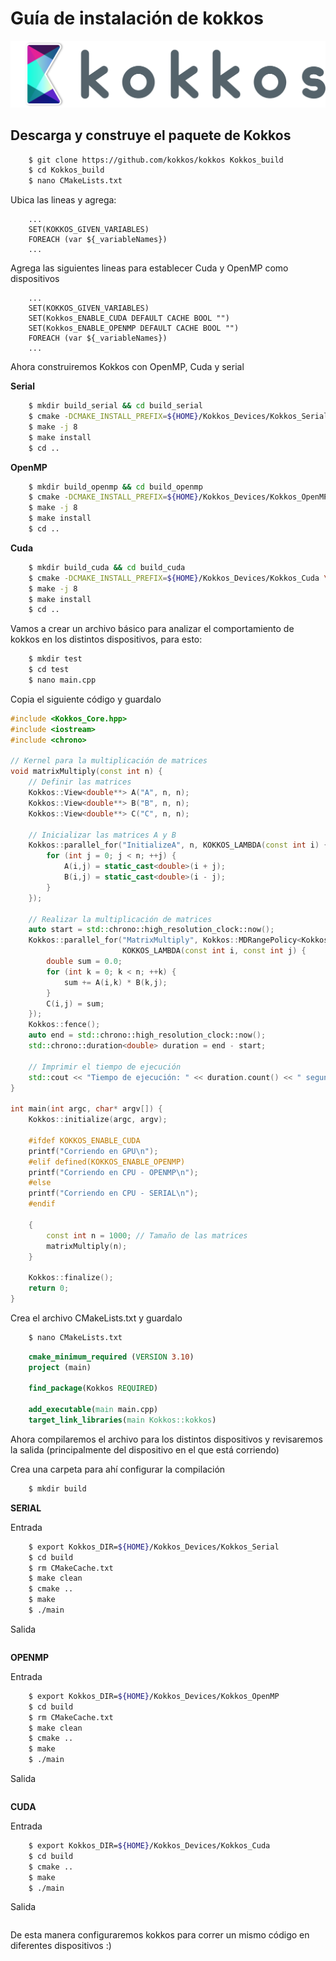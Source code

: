 # Guía de instalación de kokkos

<p align=center>
<img src="imagenes/kokkos-logo.png">
</P>

## Descarga y construye el paquete de Kokkos

```bash
    $ git clone https://github.com/kokkos/kokkos Kokkos_build
    $ cd Kokkos_build
    $ nano CMakeLists.txt
```

Ubica las lineas y agrega:

```
    ...
    SET(KOKKOS_GIVEN_VARIABLES)
    FOREACH (var ${_variableNames})
    ...
```

Agrega las siguientes lineas para establecer Cuda y OpenMP como dispositivos

```
    ...
    SET(KOKKOS_GIVEN_VARIABLES)
    SET(Kokkos_ENABLE_CUDA DEFAULT CACHE BOOL "")
    SET(Kokkos_ENABLE_OPENMP DEFAULT CACHE BOOL "")
    FOREACH (var ${_variableNames})
    ...
```

Ahora construiremos Kokkos con OpenMP, Cuda y serial

**Serial**

```bash
    $ mkdir build_serial && cd build_serial
    $ cmake -DCMAKE_INSTALL_PREFIX=${HOME}/Kokkos_Devices/Kokkos_Serial \ -DKokkos_ENABLE_SERIAL=On ..
    $ make -j 8
    $ make install
    $ cd ..
```

**OpenMP**

```bash
    $ mkdir build_openmp && cd build_openmp
    $ cmake -DCMAKE_INSTALL_PREFIX=${HOME}/Kokkos_Devices/Kokkos_OpenMP \ -DKokkos_ENABLE_OPENMP=On \ -DKokkos_ENABLE_SERIAL=Off ..
    $ make -j 8
    $ make install
    $ cd ..
```

**Cuda**

```bash
    $ mkdir build_cuda && cd build_cuda
    $ cmake -DCMAKE_INSTALL_PREFIX=${HOME}/Kokkos_Devices/Kokkos_Cuda \ -DKokkos_ENABLE_CUDA=On \ -DKokkos_ENABLE_SERIAL=Off ..
    $ make -j 8
    $ make install
    $ cd ..
```
Vamos a crear un archivo básico para analizar el comportamiento de kokkos en los distintos dispositivos, para esto:

````bash
    $ mkdir test
    $ cd test
    $ nano main.cpp
````
Copia el siguiente código y guardalo
````cpp
#include <Kokkos_Core.hpp>
#include <iostream>
#include <chrono>

// Kernel para la multiplicación de matrices
void matrixMultiply(const int n) {
    // Definir las matrices
    Kokkos::View<double**> A("A", n, n);
    Kokkos::View<double**> B("B", n, n);
    Kokkos::View<double**> C("C", n, n);

    // Inicializar las matrices A y B
    Kokkos::parallel_for("InitializeA", n, KOKKOS_LAMBDA(const int i) {
        for (int j = 0; j < n; ++j) {
            A(i,j) = static_cast<double>(i + j);
            B(i,j) = static_cast<double>(i - j);
        }
    });

    // Realizar la multiplicación de matrices
    auto start = std::chrono::high_resolution_clock::now();
    Kokkos::parallel_for("MatrixMultiply", Kokkos::MDRangePolicy<Kokkos::Rank<2>>({0,0}, {n,n}),
                         KOKKOS_LAMBDA(const int i, const int j) {
        double sum = 0.0;
        for (int k = 0; k < n; ++k) {
            sum += A(i,k) * B(k,j);
        }
        C(i,j) = sum;
    });
    Kokkos::fence();
    auto end = std::chrono::high_resolution_clock::now();
    std::chrono::duration<double> duration = end - start;

    // Imprimir el tiempo de ejecución
    std::cout << "Tiempo de ejecución: " << duration.count() << " segundos\n";
}

int main(int argc, char* argv[]) {
    Kokkos::initialize(argc, argv);

    #ifdef KOKKOS_ENABLE_CUDA
    printf("Corriendo en GPU\n");
    #elif defined(KOKKOS_ENABLE_OPENMP)
    printf("Corriendo en CPU - OPENMP\n");
    #else
    printf("Corriendo en CPU - SERIAL\n");
    #endif

    {
        const int n = 1000; // Tamaño de las matrices
        matrixMultiply(n);
    }

    Kokkos::finalize();
    return 0;
}
````

Crea el archivo CMakeLists.txt y guardalo

````bash
    $ nano CMakeLists.txt
````
````CMake
    cmake_minimum_required (VERSION 3.10)
    project (main)

    find_package(Kokkos REQUIRED)

    add_executable(main main.cpp)
    target_link_libraries(main Kokkos::kokkos)
````

Ahora compilaremos el archivo para los distintos dispositivos y revisaremos la salida (principalmente del dispositivo en el que está corriendo)

Crea una carpeta para ahí configurar la compilación

```bash
    $ mkdir build
```


**SERIAL**

Entrada
````bash
    $ export Kokkos_DIR=${HOME}/Kokkos_Devices/Kokkos_Serial
    $ cd build
    $ rm CMakeCache.txt
    $ make clean
    $ cmake ..
    $ make
    $ ./main
````
Salida
````
````

**OPENMP**

Entrada
````bash
    $ export Kokkos_DIR=${HOME}/Kokkos_Devices/Kokkos_OpenMP
    $ cd build
    $ rm CMakeCache.txt
    $ make clean
    $ cmake ..
    $ make
    $ ./main
````
Salida
````
````

**CUDA**

Entrada
````bash
    $ export Kokkos_DIR=${HOME}/Kokkos_Devices/Kokkos_Cuda
    $ cd build
    $ cmake ..
    $ make
    $ ./main
````
Salida
````
````

De esta manera configuraremos kokkos para correr un mismo código en diferentes dispositivos :)